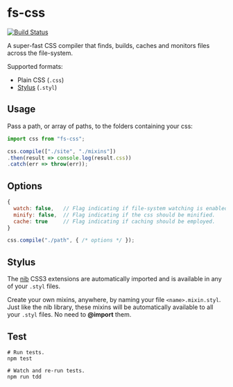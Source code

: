 # fs-css

[![Build Status](https://travis-ci.org/philcockfield/fs-css.svg?branch=master)](https://travis-ci.org/philcockfield/fs-css)

A super-fast CSS compiler that finds, builds, caches and monitors files across the file-system.

Supported formats:
- Plain CSS (`.css`)
- [Stylus](https://learnboost.github.io/stylus/) (`.styl`)



## Usage
Pass a path, or array of paths, to the folders containing your css:

```js
import css from "fs-css";

css.compile(["./site", "./mixins"])
.then(result => console.log(result.css))
.catch(err => throw(err));
```


## Options
```js
{
  watch: false,   // Flag indicating if file-system watching is enabled.
  minify: false,  // Flag indicating if the css should be minified.
  cache: true     // Flag indicating if caching should be employed.
}

css.compile("./path", { /* options */ });
```


## Stylus
The [nib](http://tj.github.io/nib/) CSS3 extensions are automatically imported and is available in any of your `.styl` files.

Create your own mixins, anywhere, by naming your file `<name>.mixin.styl`.  Just like the nib library, these mixins will be automatically available to all your `.styl` files.  No need to **@import** them.


## Test
    # Run tests.
    npm test

    # Watch and re-run tests.
    npm run tdd
